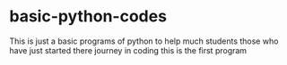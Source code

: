 # basic-python-codes
This is just a basic programs of python to help much students those who have just started there journey in coding
this is the first program 
